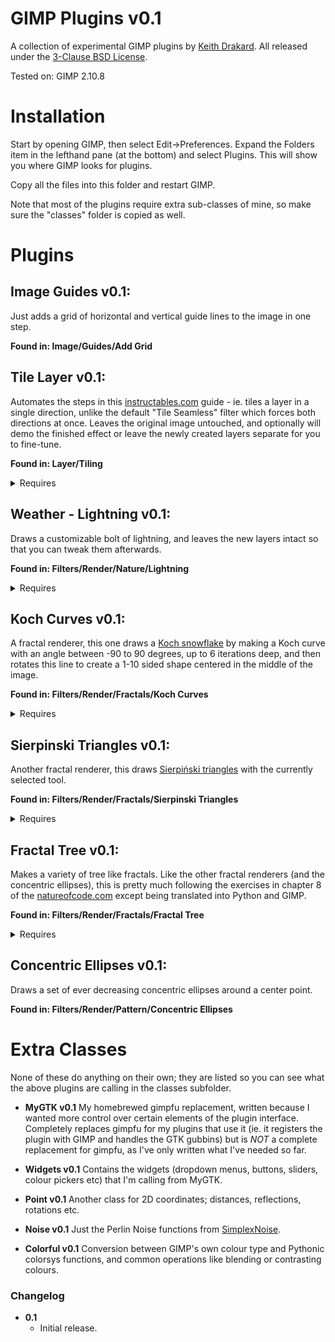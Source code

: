 # GIMP Plugins v0.1

A collection of experimental GIMP plugins by [Keith Drakard](https://drakard.com). All released under the [3-Clause BSD License](https://opensource.org/licenses/BSD-3-Clause).

Tested on: GIMP 2.10.8


# Installation
Start by opening GIMP, then select Edit->Preferences. Expand the Folders item in the lefthand pane (at the bottom) and select Plugins. This will show you where GIMP looks for plugins.

Copy all the files into this folder and restart GIMP.

Note that most of the plugins require extra sub-classes of mine, so make sure the "classes" folder is copied as well.


# Plugins

## Image Guides v0.1:
Just adds a grid of horizontal and vertical guide lines to the image in one step.

**Found in: Image/Guides/Add Grid**


## Tile Layer v0.1:
Automates the steps in this [instructables.com](https://www.instructables.com/id/Making-Images-seamless-horizontally-or-vertically-/) guide - ie. tiles a layer in a single direction, unlike the default "Tile Seamless" filter which forces both directions at once. Leaves the original image untouched, and optionally will demo the finished effect or leave the newly created layers separate for you to fine-tune.

**Found in: Layer/Tiling**

<details><summary>Requires</summary>
* MyGTK
</details>


## Weather - Lightning v0.1:
Draws a customizable bolt of lightning, and leaves the new layers intact so that you can tweak them afterwards.

**Found in: Filters/Render/Nature/Lightning**

<details><summary>Requires</summary>
* MyGTK
* Point
* Noise
</details>


## Koch Curves v0.1:
A fractal renderer, this one draws a [Koch snowflake](https://en.wikipedia.org/wiki/Koch_snowflake) by making a Koch curve with an angle between -90 to 90 degrees, up to 6 iterations deep, and then rotates this line to create a 1-10 sided shape centered in the middle of the image.

**Found in: Filters/Render/Fractals/Koch Curves**

<details><summary>Requires</summary>
* MyGTK
* Point
</details>


## Sierpinski Triangles v0.1:
Another fractal renderer, this draws [Sierpiński triangles](https://en.wikipedia.org/wiki/Sierpinski_triangle) with the currently selected tool.

**Found in: Filters/Render/Fractals/Sierpinski Triangles**

<details><summary>Requires</summary>
* Point
</details>


## Fractal Tree v0.1:
Makes a variety of tree like fractals. Like the other fractal renderers (and the concentric ellipses), this is pretty much following the exercises in chapter 8 of the [natureofcode.com](https://natureofcode.com/book/chapter-8-fractals/) except being translated into Python and GIMP.

**Found in: Filters/Render/Fractals/Fractal Tree**

<details><summary>Requires</summary>
* MyGTK
* Point
* Colorful
</details>


## Concentric Ellipses v0.1:
Draws a set of ever decreasing concentric ellipses around a center point.

**Found in: Filters/Render/Pattern/Concentric Ellipses**





# Extra Classes

None of these do anything on their own; they are listed so you can see what the above plugins are calling in the classes subfolder.

* **MyGTK v0.1**
    My homebrewed gimpfu replacement, written because I wanted more control over certain elements of the plugin interface. Completely replaces gimpfu for my plugins that use it (ie. it registers the plugin with GIMP and handles the GTK gubbins) but is *NOT* a complete replacement for gimpfu, as I've only written what I've needed so far.

* **Widgets v0.1**
    Contains the widgets (dropdown menus, buttons, sliders, colour pickers etc) that I'm calling from MyGTK.

* **Point v0.1**
    Another class for 2D coordinates; distances, reflections, rotations etc.

* **Noise v0.1**
    Just the Perlin Noise functions from [SimplexNoise](https://github.com/bradykieffer/SimplexNoise).

* **Colorful v0.1**
    Conversion between GIMP's own colour type and Pythonic colorsys functions, and common operations like blending or contrasting colours.




### Changelog

* **0.1**
    * Initial release.

